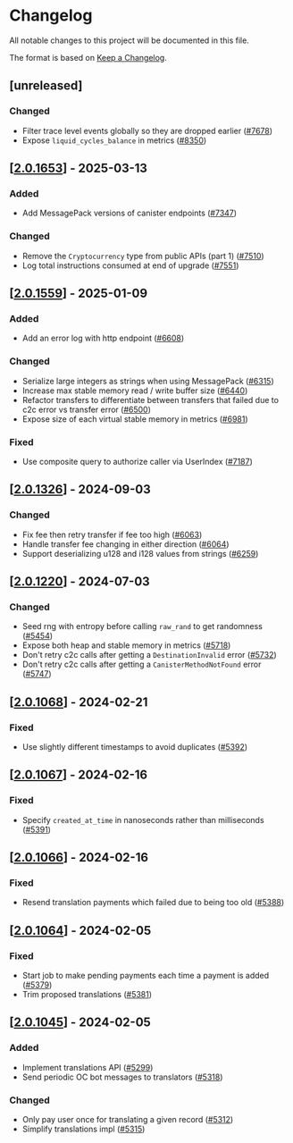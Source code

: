 # Changelog

All notable changes to this project will be documented in this file.

The format is based on [Keep a Changelog](https://keepachangelog.com/en/1.0.0/).

## [unreleased]

### Changed

- Filter trace level events globally so they are dropped earlier ([#7678](https://github.com/open-chat-labs/open-chat/pull/7678))
- Expose `liquid_cycles_balance` in metrics ([#8350](https://github.com/open-chat-labs/open-chat/pull/8350))

## [[2.0.1653](https://github.com/open-chat-labs/open-chat/releases/tag/v2.0.1653-translations)] - 2025-03-13

### Added

- Add MessagePack versions of canister endpoints ([#7347](https://github.com/open-chat-labs/open-chat/pull/7347))

### Changed

- Remove the `Cryptocurrency` type from public APIs (part 1) ([#7510](https://github.com/open-chat-labs/open-chat/pull/7510))
- Log total instructions consumed at end of upgrade ([#7551](https://github.com/open-chat-labs/open-chat/pull/7551))

## [[2.0.1559](https://github.com/open-chat-labs/open-chat/releases/tag/v2.0.1559-translations)] - 2025-01-09

### Added

- Add an error log with http endpoint ([#6608](https://github.com/open-chat-labs/open-chat/pull/6608))

### Changed

- Serialize large integers as strings when using MessagePack ([#6315](https://github.com/open-chat-labs/open-chat/pull/6315))
- Increase max stable memory read / write buffer size ([#6440](https://github.com/open-chat-labs/open-chat/pull/6440))
- Refactor transfers to differentiate between transfers that failed due to c2c error vs transfer error ([#6500](https://github.com/open-chat-labs/open-chat/pull/6500))
- Expose size of each virtual stable memory in metrics ([#6981](https://github.com/open-chat-labs/open-chat/pull/6981))

### Fixed

- Use composite query to authorize caller via UserIndex ([#7187](https://github.com/open-chat-labs/open-chat/pull/7187))

## [[2.0.1326](https://github.com/open-chat-labs/open-chat/releases/tag/v2.0.1326-translations)] - 2024-09-03

### Changed

- Fix fee then retry transfer if fee too high ([#6063](https://github.com/open-chat-labs/open-chat/pull/6063))
- Handle transfer fee changing in either direction ([#6064](https://github.com/open-chat-labs/open-chat/pull/6064))
- Support deserializing u128 and i128 values from strings ([#6259](https://github.com/open-chat-labs/open-chat/pull/6259))

## [[2.0.1220](https://github.com/open-chat-labs/open-chat/releases/tag/v2.0.1220-translations)] - 2024-07-03

### Changed

- Seed rng with entropy before calling `raw_rand` to get randomness ([#5454](https://github.com/open-chat-labs/open-chat/pull/5454))
- Expose both heap and stable memory in metrics ([#5718](https://github.com/open-chat-labs/open-chat/pull/5718))
- Don't retry c2c calls after getting a `DestinationInvalid` error ([#5732](https://github.com/open-chat-labs/open-chat/pull/5732))
- Don't retry c2c calls after getting a `CanisterMethodNotFound` error ([#5747](https://github.com/open-chat-labs/open-chat/pull/5747))

## [[2.0.1068](https://github.com/open-chat-labs/open-chat/releases/tag/v2.0.1068-translations)] - 2024-02-21

### Fixed

- Use slightly different timestamps to avoid duplicates ([#5392](https://github.com/open-chat-labs/open-chat/pull/5392))

## [[2.0.1067](https://github.com/open-chat-labs/open-chat/releases/tag/v2.0.1067-translations)] - 2024-02-16

### Fixed

- Specify `created_at_time` in nanoseconds rather than milliseconds ([#5391](https://github.com/open-chat-labs/open-chat/pull/5391))

## [[2.0.1066](https://github.com/open-chat-labs/open-chat/releases/tag/v2.0.1066-translations)] - 2024-02-16

### Fixed

- Resend translation payments which failed due to being too old ([#5388](https://github.com/open-chat-labs/open-chat/pull/5388))

## [[2.0.1064](https://github.com/open-chat-labs/open-chat/releases/tag/v2.0.1064-translations)] - 2024-02-05

### Fixed

- Start job to make pending payments each time a payment is added ([#5379](https://github.com/open-chat-labs/open-chat/pull/5379))
- Trim proposed translations ([#5381](https://github.com/open-chat-labs/open-chat/pull/5381))

## [[2.0.1045](https://github.com/open-chat-labs/open-chat/releases/tag/v2.0.1045-translations)] - 2024-02-05

### Added

- Implement translations API ([#5299](https://github.com/open-chat-labs/open-chat/pull/5299))
- Send periodic OC bot messages to translators ([#5318](https://github.com/open-chat-labs/open-chat/pull/5318))

### Changed

- Only pay user once for translating a given record ([#5312](https://github.com/open-chat-labs/open-chat/pull/5312))
- Simplify translations impl ([#5315](https://github.com/open-chat-labs/open-chat/pull/5315))
